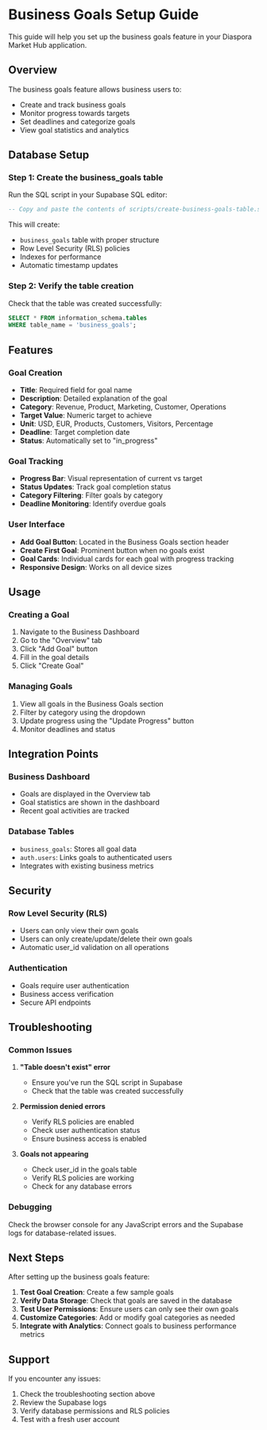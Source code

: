 # Business Goals Setup Guide

This guide will help you set up the business goals feature in your Diaspora Market Hub application.

## Overview

The business goals feature allows business users to:
- Create and track business goals
- Monitor progress towards targets
- Set deadlines and categorize goals
- View goal statistics and analytics

## Database Setup

### Step 1: Create the business_goals table

Run the SQL script in your Supabase SQL editor:

```sql
-- Copy and paste the contents of scripts/create-business-goals-table.sql
```

This will create:
- `business_goals` table with proper structure
- Row Level Security (RLS) policies
- Indexes for performance
- Automatic timestamp updates

### Step 2: Verify the table creation

Check that the table was created successfully:

```sql
SELECT * FROM information_schema.tables 
WHERE table_name = 'business_goals';
```

## Features

### Goal Creation
- **Title**: Required field for goal name
- **Description**: Detailed explanation of the goal
- **Category**: Revenue, Product, Marketing, Customer, Operations
- **Target Value**: Numeric target to achieve
- **Unit**: USD, EUR, Products, Customers, Visitors, Percentage
- **Deadline**: Target completion date
- **Status**: Automatically set to "in_progress"

### Goal Tracking
- **Progress Bar**: Visual representation of current vs target
- **Status Updates**: Track goal completion status
- **Category Filtering**: Filter goals by category
- **Deadline Monitoring**: Identify overdue goals

### User Interface
- **Add Goal Button**: Located in the Business Goals section header
- **Create First Goal**: Prominent button when no goals exist
- **Goal Cards**: Individual cards for each goal with progress tracking
- **Responsive Design**: Works on all device sizes

## Usage

### Creating a Goal
1. Navigate to the Business Dashboard
2. Go to the "Overview" tab
3. Click "Add Goal" button
4. Fill in the goal details
5. Click "Create Goal"

### Managing Goals
1. View all goals in the Business Goals section
2. Filter by category using the dropdown
3. Update progress using the "Update Progress" button
4. Monitor deadlines and status

## Integration Points

### Business Dashboard
- Goals are displayed in the Overview tab
- Goal statistics are shown in the dashboard
- Recent goal activities are tracked

### Database Tables
- `business_goals`: Stores all goal data
- `auth.users`: Links goals to authenticated users
- Integrates with existing business metrics

## Security

### Row Level Security (RLS)
- Users can only view their own goals
- Users can only create/update/delete their own goals
- Automatic user_id validation on all operations

### Authentication
- Goals require user authentication
- Business access verification
- Secure API endpoints

## Troubleshooting

### Common Issues

1. **"Table doesn't exist" error**
   - Ensure you've run the SQL script in Supabase
   - Check that the table was created successfully

2. **Permission denied errors**
   - Verify RLS policies are enabled
   - Check user authentication status
   - Ensure business access is enabled

3. **Goals not appearing**
   - Check user_id in the goals table
   - Verify RLS policies are working
   - Check for any database errors

### Debugging

Check the browser console for any JavaScript errors and the Supabase logs for database-related issues.

## Next Steps

After setting up the business goals feature:

1. **Test Goal Creation**: Create a few sample goals
2. **Verify Data Storage**: Check that goals are saved in the database
3. **Test User Permissions**: Ensure users can only see their own goals
4. **Customize Categories**: Add or modify goal categories as needed
5. **Integrate with Analytics**: Connect goals to business performance metrics

## Support

If you encounter any issues:
1. Check the troubleshooting section above
2. Review the Supabase logs
3. Verify database permissions and RLS policies
4. Test with a fresh user account
